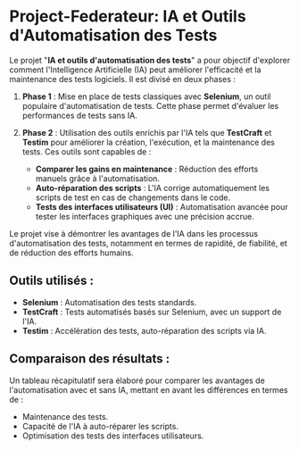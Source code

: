 # Project-Federateur: IA et Outils d'Automatisation des Tests

Le projet "**IA et outils d'automatisation des tests**" a pour objectif d'explorer comment l'Intelligence Artificielle (IA) peut améliorer l'efficacité et la maintenance des tests logiciels. Il est divisé en deux phases :

1. **Phase 1** : Mise en place de tests classiques avec **Selenium**, un outil populaire d'automatisation de tests. Cette phase permet d'évaluer les performances de tests sans IA.
  
2. **Phase 2** : Utilisation des outils enrichis par l'IA tels que **TestCraft** et **Testim** pour améliorer la création, l'exécution, et la maintenance des tests. Ces outils sont capables de :
   - **Comparer les gains en maintenance** : Réduction des efforts manuels grâce à l'automatisation.
   - **Auto-réparation des scripts** : L'IA corrige automatiquement les scripts de test en cas de changements dans le code.
   - **Tests des interfaces utilisateurs (UI)** : Automatisation avancée pour tester les interfaces graphiques avec une précision accrue.

Le projet vise à démontrer les avantages de l'IA dans les processus d'automatisation des tests, notamment en termes de rapidité, de fiabilité, et de réduction des efforts humains.

## Outils utilisés :
- **Selenium** : Automatisation des tests standards.
- **TestCraft** : Tests automatisés basés sur Selenium, avec un support de l'IA.
- **Testim** : Accélération des tests, auto-réparation des scripts via IA.

## Comparaison des résultats :
Un tableau récapitulatif sera élaboré pour comparer les avantages de l'automatisation avec et sans IA, mettant en avant les différences en termes de :
- Maintenance des tests.
- Capacité de l'IA à auto-réparer les scripts.
- Optimisation des tests des interfaces utilisateurs.

